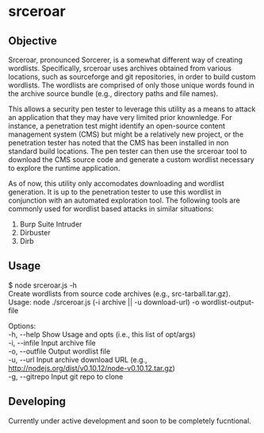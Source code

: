 # srceroar

## Objective
Srceroar, pronounced Sorcerer, is a somewhat different way of creating wordlists. Specifically, srceroar uses archives obtained from various locations, such as sourceforge and git repositories, in order to build custom wordlists. The wordlists are comprised of only those unique words found in the archive source bundle (e.g., directory paths and file names). 

This allows a security pen tester to leverage this utility as a means to attack an application that they may have very limited prior knownledge. For instance, a penetration test might identify an open-source content management system (CMS) but might be a relatively new project, or the penetration tester has noted that the CMS has been installed in non standard build locations. The pen tester can then use the srceroar tool to download the CMS source code and generate a custom wordlist necessary to explore the runtime application. 

As of now, this utility only accomodates downloading and wordlist generation. It is up to the penetration tester to use this wordlist in conjunction with an automated exploration tool. The following tools are commonly used for wordlist based attacks in similar situations:

1. Burp Suite Intruder
2. Dirbuster
3. Dirb


## Usage
$ node srceroar.js -h <br>
Create wordlists from source code archives (e.g., src-tarball.tar.gz).    	
Usage: node ./srceroar.js (-i archive || -u download-url) -o wordlist-output-file

Options: <br>
  -h, --help     Show Usage and opts (i.e., this list of opt/args)                                      
  -i, --infile   Input archive file                                                                     
  -o, --outfile  Output wordlist file                                                                   
  -u, --url      Input archive download URL (e.g., http://nodejs.org/dist/v0.10.12/node-v0.10.12.tar.gz) <br>
  -g, --gitrepo  Input git repo to clone 


## Developing
Currently under active development and soon to be completely fucntional.




